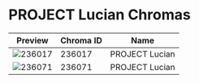 # PROJECT Lucian Chromas



| Preview | Chroma ID | Name |
|---------|-----------|------|
| ![236017](https://raw.communitydragon.org/latest/plugins/rcp-be-lol-game-data/global/default/v1/champion-chroma-images/236/236017.png) | 236017 | PROJECT Lucian |
| ![236071](https://raw.communitydragon.org/latest/plugins/rcp-be-lol-game-data/global/default/v1/champion-chroma-images/236/236071.png) | 236071 | PROJECT Lucian |